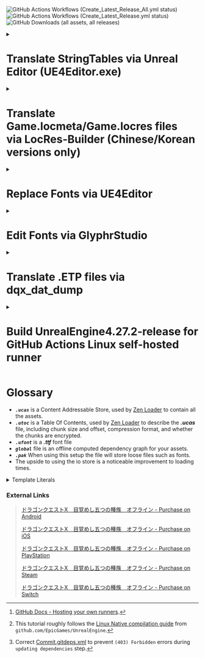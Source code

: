 ![GitHub Actions Workflows (Create_Latest_Release_All.yml status)](https://github.com/KodywithaK/dqx-offline-localization/actions/workflows/Create_Latest_Release_All.yml/badge.svg?branch=main)
![GitHub Actions Workflows (Create_Latest_Release.yml status)](https://github.com/KodywithaK/dqx-offline-localization/actions/workflows/Create_Latest_Release.yml/badge.svg?branch=testing)
![GitHub Downloads (all assets, all releases)](https://img.shields.io/github/downloads/KodywithaK/dqx-offline-localization/total?logo=github&label=Downloads)

<!--
> [!NOTE]
> Useful information that users should know, even when skimming content.

> [!TIP]
> Helpful advice for doing things better or more easily.

> [!IMPORTANT]
> Key information users need to know to achieve their goal.

> [!WARNING]
> Urgent info that needs immediate user attention to avoid problems.

> [!CAUTION]
> Advises about risks or negative outcomes of certain actions.
-->

<details><summary><h1>Translate StringTables via Unreal Editor (UE4Editor.exe)</h1></summary>

## 0.Prerequisites

> For Nintendo Switch:
>
> -   [Dragon Quest X Offline from the Nintendo eShop](https://store-jp.nintendo.com/list/software/70010000042357.html)<br>(Title ID `0100E2E0152E4000`)
> -   Nadrino's [SimpleModManager](https://github.com/nadrino/SimpleModManager)
>
> For Steam:
>
> -   [DRAGON QUEST X OFFLINE (or Demo) from Steam](https://store.steampowered.com/app/1358750/XOFFLINE/)

-   Unreal Editor from [Epic Games' Unreal Engine](https://www.unrealengine.com/en-US/download)<br>(UE4Editor.exe - `4.27.2` used in this tutorial)
<!--
  - FModel.exe from [4sval's github repo](https://github.com/4sval/FModel)
    - DRAGON QUEST X OFFLINE (or Demo)'s AES Key
    - DRAGON QUEST X OFFLINE (or Demo)'s [Mappings.usmap](https://github.com/OutTheShade/Unreal-Mappings-Archive/blob/main/Dragon%20Quest%20X%20Offline/Demo/Mappings.usmap)
-->

## 1.UE4Editor.exe

### Create Project

-   Open UE4Editor.exe and create a new project.

-   Select Template Category `Blank Project` > Select Template `Blank` > Project Settings `Desktop/Console` & `No Starter Content`.

-   Select a location for your project to be stored and its name.<br>e.g., Folder `C:\Downloads\UE_4.27\Projects`<br>Name `Holiday` for Nintendo Switch, `Game` for Steam.

-   Once your project loads, go to the `Content Browser` on the bottom and click the `Show or hide the sources panel` button (left of the `Filters▼|Search Content`) to ensure you are working in the correct folders.

> [!IMPORTANT]
> Make sure to double-check your spelling and capitalization, to save you from having to troubleshoot later.

### Create Folder Structure and StringTables

1.  In the `Content Browser`:

    -   Right-click on the `Content` folder, select `New Folder`, and name it `StringTables`.
    -   Right-click on the `StringTables` folder, select `New Folder`, and name it `Game`.
    -   Right-click on the `Game` folder, select `New Folder`, and name it `System_Title`.

2.  In the `Content > StringTables > Game > System > System_Title` folder:

    -   Right-click, `Miscellaneous > String Table` and rename the new file `STT_Title_Boukennosho`.

3.  Double-click the new `STT_Title_Boukennosho` file:
    -   `Import from CSV`, then select the `STT_Title_Boukennosho.uasset.csv` to autofill the `Key` & `Source String` sections.

> [!NOTE]
> You can either edit the Source Strings in that window OR edit the `.csv` and reimport.

4.  Repeat `steps 1-3` with other `StringTables`, as necessary.

5.  `Save`, then close out the window.

### Create Data Asset and Packaging Rules

-   Click the `Content` folder to be get taken back to the top folder.

-   Right-click in the content browser area, select `Miscellaneous > Data Asset > PrimaryAssetLabel`, then double-click into it.

-   Chunk ID `30`<br>Cook Rule `Always Cook`<br>Label Assets in My Directory [x], save and exit the window.

> [!NOTE] > `Save All` for good measure.

### Package pakchunk30-WindowsNoEditor.pak

1.  `Edit > Project Settings > Project > Packaging > Packaging`, enter the following settings:
    -   Use Pak File [x]<br>Use Io Store [x]<br>Generate Chunks [x]

<!--
  > - Exit to `Content Browser` window, then right-click your `Content` folder, select `Show in Explorer` to open up the file explorer.

  02) File explorer:
  > - Go up 1 level to your `<PROJECT_NAME>` folder, enter `Config`, and make a new text document named `DefaultPakFileRules.ini`.

  03) Inside of `DefaultPakFileRules.ini`, enter the following:

	```ini
	[bExcludeFromPaks_Engine]
	bExcludeFromPaks=true
	bOverrideChunkManifest=true
	+Files=".../Engine/..."
	+Files="...Game.uproject"
	+Files="...Game/*"
	+Files="...Game/Config/..."
	+Files="...Game/Content/Shader*"
	+Files="...Game/Platforms/..."
	+Files=".../*.upluginmanifest"
	```
  > - With that, the packaged project will be slimmed down to only the imported fonts.
-->

2.  `File > Package Project > Windows (64-bit)`
    > [!NOTE]
    > If you get the `Unsupported Platform` pop-up, you can ignore it.

-   Click continue, and choose a folder to package your project into.<br>e.g.,
    `"C:\Program Files (x86)\Steam\steamapps\common\DRAGON QUEST X OFFLINE\Game\Content\Paks\pakchunk30-WindowsNoEditor_<YOUR_MOD_NAME>_<YOUR_MOD_VERSION>_P.pak"`<br>or<br>`"C:\Program Files (x86)\Steam\steamapps\common\DRAGON QUEST X OFFLINE\Game\Content\Paks\pakchunk30-Switch_<YOUR_MOD_NAME>_<YOUR_MOD_VERSION>_P.(pak/ucas/utoc)"`, etc.
-   Your project will begin packaging, and alert when it's finished.

3.  Rename the newly created `pakchunk`**30**`-WindowsNoEditor_<YOUR_MOD_NAME>_<YOUR_MOD_VERSION>_P.(pak/ucas/utoc)` to
    > -   For Nintendo Switch:<br>`pakchunk0-Switch_<YOUR_MOD_NAME>_<YOUR_MOD_VERSION>_P.(pak/ucas/utoc)"`
    >
    > -   For Steam:<br>`pakchunk0-WindowsNoEditor_<YOUR_MOD_NAME>_<YOUR_MOD_VERSION>_P.(pak/ucas/utoc)"`

## 2.Move new pakchunk0-(Switch|WindowsNoEditor).(pak|ucas|utoc)

> -   For Steam:<br>`"C:\Program Files (x86)\Steam\steamapps\common\DRAGON QUEST X OFFLINE\Game\Content\Paks\`pakchunk0-WindowsNoEditor*<YOUR_MOD_NAME>*<YOUR_MOD_VERSION>\_P.(pak|ucas|utoc)"<br>or similar, if you have a custom steam library location.
>
> -   For Nintendo Switch:<br>`mods/Dragon Quest X Offline/<YOUR_MOD_NAME>_<YOUR_MOD_VERSION>/contents/0100E2E0152E4000/romfs/Holiday/Content/Paks/`pakchunk0-Switch_P.(pak|ucas|utoc)

<!--

## 3.UEcastoc: fix file structure
<!-- ### Autogenerate `.(pak|ucas|utoc)`
```bash
C:\Users\Ryzen3\Desktop\UE_4.27\Engine\Build\BatchFiles>RunUAT.bat \
BuildCookRun \
-project="C:\Users\Ryzen3\Desktop\UE_4.27\!projects\DRAGON QUEST X OFFLINE\20241206\Game\Game.uproject" \
-platform=Win64 \
-cook \
-stage \
-package \
-build \
-iostore \
-pak
```

### UEcastoc: fix file structure
```bash
C:\Users\Ryzen3\Desktop\UE_5.1\Engine\Binaries\Win64>UnrealPak.exe "S:\Steam\steamapps\common\DRAGON QUEST X OFFLINE\Game\Content\Paks\pakchunk0-WindowsNoEditor_BadFileStructure_P.ucas" \
-list
LogPakFile: Display: Using command line for crypto configuration
LogIoStore: Display: Mount point ../../../Game/Content/ # Will NOT load ingame
LogIoStore: Display: "../../../StringTables/Game/System/System_Party/STT_PT_Talk.uasset" <...>
```
to
```bash
C:\Users\Ryzen3\Desktop\UE_5.1\Engine\Binaries\Win64>UnrealPak.exe "S:\Steam\steamapps\common\DRAGON QUEST X OFFLINE\Game\Content\Paks\pakchunk0-WindowsNoEditor_GoodFileStructure_P.ucas" \
-list
LogPakFile: Display: Using command line for crypto configuration
LogIoStore: Display: Mount point ../../../ # Will load ingame
LogIoStore: Display: "../../../StringTables/Game/System/System_Party/STT_PT_Talk.uasset" <...>
```
- UEcastoc

## 4.Start up the game
-->

## 3.Start up the game

-   All of your edited `String Tables` will now be loaded ingame.
-   Have fun!

<hr>

</details>

<details><summary><h1>Translate Game.locmeta/Game.locres files<br>via LocRes-Builder (Chinese/Korean versions only)</h1></summary>

## 0.Prerequisites

-   [DRAGON QUEST X OFFLINE (or Demo) from Steam](https://store.steampowered.com/app/1358750/XOFFLINE/)
-   FModel.exe from [4sval's github repo](https://github.com/4sval/FModel) - DRAGON QUEST X OFFLINE (or Demo)'s AES Key - DRAGON QUEST X OFFLINE (or Demo)'s [Mappings.usmap](https://github.com/OutTheShade/Unreal-Mappings-Archive/blob/main/Dragon%20Quest%20X%20Offline/Demo/Mappings.usmap)
    > [!NOTE]
    > Check the commit history if it is missing
-   LocRes-Builder-v0.1.2 from [matyalatte's github repo](https://github.com/matyalatte/LocRes-Builder)
-   UnrealPak.exe (4.27.2 used in this tutorial) from [Epic Games' Unreal Engine](https://www.unrealengine.com/en-US/download)

## 1.FModel.exe

-   Download from [4sval's github repo](https://github.com/4sval/FModel), and extract all files.
-   At the `Directory Selector` window:
    -   select `ADD UNDETECTED GAME`
    -   Name it anything, e.g. DRAGON QUEST X OFFLINE
    -   Choose where the game's paks are installed, e.g.:
        -   `C:\Program Files (x86)\Steam\steamapps\common\DRAGON QUEST X OFFLINE Demo\Game\Content\Paks`
    -   Click the Add Game `+` button, then OK
-   Inside the main window:
    -   `Settings` > `General` > `ADVANCED`
        -   `Local Mapping File` [x] Enabled
        -   `Mapping File Path` Choose where the DRAGON QUEST X OFFLINE Demo `Mappings.usmap` is installed.
    -   `Directory` > `AES` > Input the game's `Main Static Key` (AES Key), and click OK

> [!Note]
> The pakchunks that were grayed out can now be opened.

-   Double-click `pakchunk0-WindowsNoEditor.pak` to open archive, from there:
    -   Right-click `Game/Content/Localization/Game` and select `Export Folder's Packages Raw Data (.uasset)`

> [!Note]
> Console will log: Successfully exported `Game/Content/Localization/Game`
>
> Click that highlighted part to open where it was exported for the following step.

## 2.LocRes-Builder-v0.1.2

-   Download from [matyalatte's github repo](https://github.com/matyalatte/LocRes-Builder), and extract all files.
-   Drag and drop `Game.locmeta` onto `convert.bat`

    -   A command prompt will open and start saving out to: `./out/Game/*json`, for example:

    ```
    ./out/Game/locmeta.json
    ./out/Game/en.json
    ./out/Game/ja.json
    ./out/Game/ko.json
    ./out/Game/zh-Hans.json
    ./out/Game/zh-Hant.json
    ```

    -   Edit the values in the `.json` file for your specified language

-   Drag and drop `locmeta.json` back onto the same `convert.bat` from previous step

    -   A command prompt will open and start saving out to:

    ```
    ./out/Game/Game.locmeta
    ./out/Game/en/Game.locres
    ./out/Game/ja/Game.locres
    ./out/Game/ko/Game.locres
    ./out/Game/zh-Hans/Game.locres
    ./out/Game/zh-Hant/Game.locres
    ```

## 3.UnrealPak.exe

-   Make a response file (`responsefile.txt`), edit to include where your new `.locmeta`/`.locres` files were created and where in the `.pak` they need to go, e.g.:

    `"<LOCMETA/LOCRES_LOCATION>" "../../../<LOCATION_IN_PAK>"`

> [!IMPORTANT]
> The double-quotes, space, and `../../../` are required for the `.pak` to be created properly.

```
"C:\Downloads\LocRes-Builder-v0.1.2\out\Game\Game.locmeta" "../../../Game/Content/Localization/Game/Game.locmeta"
"C:\Downloads\LocRes-Builder-v0.1.2\out\Game\en\Game.locres" "../../../Game/Content/Localization/Game/en/Game.locres"
"C:\Downloads\LocRes-Builder-v0.1.2\out\Game\ja\Game.locres" "../../../Game/Content/Localization/Game/ja/Game.locres"
"C:\Downloads\LocRes-Builder-v0.1.2\out\Game\ko\Game.locres" "../../../Game/Content/Localization/Game/ko/Game.locres"
"C:\Downloads\LocRes-Builder-v0.1.2\out\Game\zh-Hans\Game.locres" "../../../Game/Content/Localization/Game/zh-Hans/Game.locres"
"C:\Downloads\LocRes-Builder-v0.1.2\out\Game\zh-Hant\Game.locres" "../../../Game/Content/Localization/Game/zh-Hant/Game.locres"
```

-   Open another command prompt, change to UnrealPak's directory, and input:
    `     UnrealPak <PakFilename> -Create=<ResponseFile>
   `
    For example,
    `    UnrealPak "C:\Program Files (x86)\Steam\steamapps\common\DRAGON QUEST X OFFLINE Demo\Game\Content\Paks\pakchunk0-WindowsNoEditor_<YOUR_MOD_NAME>_<YOUR_MOD_VERSION>_P.pak" -Create="C:\Downloads\responsefile.txt"
   `
    > [!IMPORTANT]
    > The `_P` is required for the patch `_P.pak` to be work properly.

## 4. Start up the game

-   All of your edited translations from [Step 2](#2.LocRes-Builder-v0.1.2) will now be loaded ingame, as long as you have the corresponding langauge selected.
-   Have fun!

</details>

<details><summary><h1>Replace Fonts via UE4Editor</h1></summary>

## 0.Prerequisites

-   [DRAGON QUEST X OFFLINE (or Demo) from Steam](https://store.steampowered.com/app/1358750/XOFFLINE/)
-   UE4Editor.exe (4.27.2 used in this tutorial) from [Epic Games' Unreal Engine](https://www.unrealengine.com/en-US/download)

## 1.UE4Editor.exe

-   Open UE4Editor.exe and create a new project.
    -   Select Template Category `Blank Project` > Select Template `Blank` > Project Settings `Desktop/Console` & `No Starter Content`
        -   Select a location for your project to be stored and its name, e.g., Folder `C:\Downloads\UE_4.27\Projects`, Name `Game`
-   Once your project loads, go to the `Content Browser` on the bottom and click the `Show or hide the sources panel` to ensure you are working in the correct folders.
    > [!IMPORTANT]
    > Make sure to double-check your spelling and capitalization, to save you from having to troubleshoot later.
-   Right-click on the `Content` folder, select `New Folder`, and name it `UI`.
-   Right-click on the `UI` folder, select `New Folder`, and name it `Font`. - In the `Content > UI > Font` folder, you can drag and drop your preferred `.ttf` font file into the marked area to begin the font import process. - A window will pop-up asking if you would `like to create a new Font asset using the imported Font Face as its default font`; click yes. - 2 files will appear—if you hover over them, they will display `(Font)` & `(Font Face)`—double-click the `(Font)` to set up the fonts you want to show up in game. - The `Default Font Family` will be filled in already because of the yes prompt earlier, but you can change it after importing another `(Font Face)` with the dropdown menu next to the font's name, if you prefer. - For the `Fallback Font Family`, I would recommend a font for whichever region of the game you are going to be playing on, so that if there is untranslated text, it will fallback to that instead of disappearing from the screen entirely. - Click `Add Sub-Font Family` and in the `Cultures:` box you can put the ISO-639 language code (`ja = Japan, ko = Korean, zh-Hans = Simplified Chinese, etc.`) of the region(s) you will be playing. Multiple regions can be joined by using semicolons (`;`, e.g., `ko; zh-Hans; zh-Hant`).

    > [!NOTE]
    > Later on—once you are playing the game—if the font looks too small, you can increase its size by using the `Scaling Factor:` number, and repackaging everything again, like in the following steps.

-   Exit the `Composite Font` editor window, right-click, and rename your `(Font)` to `IW4D3_Font`.
-   Double-click your `(Font Face)`, and the change its settings:
    -   Hinting `None`, Loading Policy `Inline`, Show Advanced > Layout Method `Bounding Box`. Repeat the same step for each imported `(Font Face)`.
    -   Exit the `Font Details` window, then `Save All`.
-   Click the `Content` folder to be get taken back to the top folder.
    -   Right-click in the content browser area, select `Miscellaneous > Data Asset > PrimaryAssetLabel`, then double-click into it.
        -   Chunk ID `30`, Cook Rule `Always Cook`, Label Assets in My Directory [x], save and exit the window.
-   `Edit > Project Settings > Project > Packaging > Packaging`, enter the following settings:
    -   Use Pak File [x], Use Io Store [x], Generate Chunks [x]
-   Exit to `Content Browser` window, then right-click your `Content` folder, select `Show in Explorer` to open up the file explorer.

    -   Go up 1 level to your `<PROJECT_NAME>` folder, enter `Config`, and make a new text document named `DefaultPakFileRules.ini`.

        -   Inside of it, enter the following:

        ```ini
        [bExcludeFromPaks_Engine]
        bExcludeFromPaks=true
        bOverrideChunkManifest=true
        +Files=".../Engine/..."
        +Files="...Game.uproject"
        +Files="...Game/*"
        +Files="...Game/Config/..."
        +Files="...Game/Content/Shader*"
        +Files="...Game/Platforms/..."
        +Files=".../*.upluginmanifest"
        ```

        -   With this, the packaged project will be slimmed down to only the imported fonts.

-   Go back to the `Content Browser` window, then click `File > Package Project > Windows (64-bit)`
    > [!NOTE]
    > If you get the `Unsupported Platform` pop-up, you can ignore it.
    > Click continue, and choose a folder to package your project into, e.g.,
    > `"C:\Program Files (x86)\Steam\steamapps\common\DRAGON QUEST X OFFLINE Demo\Game\Content\Paks\pakchunk30-WindowsNoEditor_<YOUR_MOD_NAME>_<YOUR_MOD_VERSION>_P.pak"`
-   Your project will begin packaging, and alert when it's finished.
-   Rename the newly created `pakchunk`**30**`-WindowsNoEditor_<YOUR_MOD_NAME>_<YOUR_MOD_VERSION>_P.(pak/ucas/utoc)` to
    `"C:\Program Files (x86)\Steam\steamapps\common\DRAGON QUEST X OFFLINE Demo\Game\Content\Paks\pakchunk`**0**`-WindowsNoEditor_<YOUR_MOD_NAME>_<YOUR_MOD_VERSION>_P.(pak/ucas/utoc)"`

## 2.Start up the game

-   All of your edited fonts from Step 1 will now be loaded ingame, as long as you have the corresponding langauge selected.
-   Have fun!

</details>

<details><summary><h1>Edit Fonts via GlyphrStudio</h1></summary>

## 0.Prequisites

-   A font of your choice

## 1.GlyphrStudio.com/app/

-   Following the `Replace Fonts via UE4Editor` tutorial, if your fonts don't look correct ingame (too wide/narrow, line gaps cutting off text, etc.):
-   Go to [GlypherStudio](https://www.glyphrstudio.com/app/), and edit it to your liking, e.g.:
-   `Landing page` > `Load` > drag-and-drop your font file, then wait for it to import into the editor.
    -   Text too wide/narrow:
        -   `Page Overview` > `Page Global Actions` > `Move and resize`
            -   `Horizontally scale all glyphs` > `Scale Value` > choose a value (narrower < 1 > wider) > `Scale All Glyphs`
    -   Line Gaps cutting off/smashing into other text:
        -   `Page Settings` > `Font` > `Font Metrics` > `Other Metrics` > `Line Gap:`
            -   choose a value (smaller gaps < current > bigger gaps)
                -   [!NOTE] You may have to increase by a `100 Em` at a time, to see any noticeable changes.
    -   Finished editing:
        -   `File` > `Export OTF File`
            -   [!NOTE] With that, your edited font is ready to be put back into UE4Editor

## 2.UE4Editor.exe

-   Follow the steps outlined in the above tutorial, to test out your new font.
-   Have fun!

</details>

<details><summary><h1>Translate .ETP files via dqx_dat_dump</h1></summary>

## 0.Prerequisites

-   [DRAGON QUEST X OFFLINE (or Demo) from Steam](https://store.steampowered.com/app/1358750/XOFFLINE/)
    -   [Dragon Quest X Online - Windows (free) Version](https://hiroba.dqx.jp/sc/public/playguide/wintrial_1/)
    -   [Dragon Quest X Offline - Nintendo eShop](https://store-jp.nintendo.com/list/software/70010000042357.html)
        -   Title ID `0100E2E0152E4000`
-   [Python 3.11](https://www.python.org/downloads/release/python-3110/)
-   [dqx-translation-project/dqx_dat_dump](https://github.com/dqx-translation-project/dqx_dat_dump)
-   FModel.exe from [4sval's github repo](https://github.com/4sval/FModel)

    -   DRAGON QUEST X OFFLINE (or Demo)'s AES Key
    -   DRAGON QUEST X OFFLINE (or Demo)'s [Mappings.usmap](https://github.com/OutTheShade/Unreal-Mappings-Archive/blob/main/Dragon%20Quest%20X%20Offline/Demo/Mappings.usmap)
        > [!NOTE]
        > Check the commit history if it is missing

-   UnrealPak.exe (4.27.2 used in this tutorial) from [Epic Games' Unreal Engine](https://www.unrealengine.com/en-US/download)

## 1.FModel.exe

-   Download from [4sval's github repo](https://github.com/4sval/FModel), and extract all files.
-   At the `Directory Selector` window:
    -   select `ADD UNDETECTED GAME`
    -   Name it anything, e.g. DRAGON QUEST X OFFLINE
    -   Choose where the game's paks are installed, e.g.:
        -   `C:\Program Files (x86)\Steam\steamapps\common\DRAGON QUEST X OFFLINE Demo\Game\Content\Paks`
    -   Click the Add Game `+` button, then OK
-   Inside the main window:
    -   `Settings` > `General` > `ADVANCED`
        -   `Local Mapping File` [x] Enabled
        -   `Mapping File Path` Choose where the DRAGON QUEST X OFFLINE Demo `Mappings.usmap` is installed.
    -   `Directory` > `AES` > Input the game's `Main Static Key` (AES Key), and click OK

> [!Note]
> The pakchunks that were grayed out can now be opened.

-   Double-click `pakchunk0-WindowsNoEditor.pak` to open archive, from there:
    -   Right-click `Game/Content/NonAssets/ETP` (or `ETP_ko`, `ETP_zh_hans`, etc.) and select `Export Folder's Packages Raw Data (.uasset)`

> [!Note]
> Console will log: Successfully exported `Game/Content/NonAssets/ETP` (or `ETP_ko`, `ETP_zh_hans`, etc.)
>
> Click that highlighted part to open where it was exported for the following step.

## 2.dqx_dat_dump

-   Install Dragon Quest X Online - Windows (free) Version, if not installed already.
-   Open a command prompt and change directories to where dqx_dat_dump was installed, e.g.,<br>`C:\Downloads\dqx-translation-project\dqx_dat_dump\`, and enter the following:

```python
>> python -m venv venv
>> .\venv\Scripts\activate
>> (venv) pip install -r requirements.txt
```

-   Leave the command prompt open, start and log into Dragon Quest X Online's main menu, then switch back to the command prompt:

```python
>> (venv) cd .\tools\dump_etps\
>> (venv) python .\dump_etps.py -u
```

> [!NOTE]
> Dumps .ETP's from Dragon Quest X Online to
> `C:\Downloads\dqx-translation-project\dqx_dat_dump\tools\dump_etps\etps`

> [!IMPORTANT]
> If you receive an error:
> Verify that `GAME_DATA_DIR` in `<Working_Directory>\dqx-translation-project\dqx_dat_dump\tools\`globals.py matches the install location you chose for Dragon Quest X Online, e.g.,
> `"C:/Program Files (x86)/SquareEnix/DRAGON QUEST X/Game/Content/Data"`

-   Leave the command prompt open, copy and paste the contents of the `ETP` (or `ETP_ko`, `ETP_zh_hans`, etc.) folder into the `...\dump_etps\etps`—overwriting existing files—then switch back to the command prompt.

```python
>> (venv) cd ..\packing
>> (venv) python .\unpack_etp.py -a
```

> [!NOTE]
> Unpacks .ETP's from `...\dump_etps\etps` to
> `C:\Downloads\dqx-translation-project\dqx_dat_dump\tools\packing\json\`

-   Leave the command prompt open, edit the `.json` files in `C:\Downloads\dqx-translation-project\dqx_dat_dump\tools\packing\json\en`, save them to `C:\Downloads\dqx-translation-project\dqx_dat_dump\tools\packing\new_json\en`, then switch back to the command prompt:

```python
>> (venv) cd ..\packing
>> (venv) python .\pack_etp.py -a
```

> [!NOTE]
> Packs .json's from `...\new_json\en` to
> `C:\Downloads\dqx-translation-project\dqx_dat_dump\tools\packing\new_etps\`

-   You may close out that command prompt.

## 3.UnrealPak.exe

-   Make a response file (`responsefile.txt`), edit to include where your new `.etp` files were created and where in the `.pak` they need to go, e.g.:
    `"<NEW_ETPS_LOCATION>" "../../../<LOCATION_IN_PAK>"` or

```
"C:\Downloads\dqx-translation-project\dqx_dat_dump\tools\packing\new_etps\*" "../../../Game/Content/NonAssets/ETP/"
```

> [!IMPORTANT]
> The double-quotes, space, and `../../../` are required for the `.pak` to be created properly.

-   Open another command prompt, go to the directory where `UnrealPak.exe` is installed, e.g., `"C:\Downloads\UE_4.27\Engine\Binaries\Win64\"`, then input the following:

```cmd
UnrealPak.exe "<DRAGON_QUEST_X_OFFLINE_(or_Demo)_Install_Location>\pakchunk0-WindowsNoEditor_{ModName}_{ModVersion}_P.pak" -Create="<responsefile_location>"
```

or

```cmd
UnrealPak.exe "C:\Program Files (x86)\Steam\steamapps\common\DRAGON QUEST X OFFLINE Demo\Game\Content\Paks\pakchunk30-WindowsNoEditor_<YOUR_MOD_NAME>_<YOUR_MOD_VERSION>_P.pak" -Create="C:\Downloads\dqx-translation-project\dqx_dat_dump\tools\packing\responsefile.txt"
```

## 4.Start up the game

-   All of your edited `.etp`'s from Step 1 will now be loaded ingame, as long as you have the corresponding langauge selected.
-   Have fun!

---

</details>

<details><summary><h1>Build UnrealEngine4.27.2-release for<br>GitHub Actions Linux self-hosted runner</h1></summary>

## 01.Create GitHub Actions Self-Hosted Runner (SHR)

-   `github.com/{YourUsername}/{YourRepo}` > `Settings` > `Actions` > `Runners` > `New Self-Hosted Runner`
-   select `Linux`, then follow the instructions listed below the buttons.
    -   See GitHub's Documentation[^1] for more details.

## 02.Setup Unreal Engine

0. Open a Linux bash under your new created `SHR` user's root directory (`cd ~`), for the following steps:

1. `git clone --depth 1 -b 4.27.2-release --single-branch https://github.com/EpicGames/UnrealEngine.git`
    - clones just the latest commit of UnrealEngine 4.27.2
        > [!NOTE] or download `Source Code` (`zip` or `tar.gz`) and `Commit.gitdeps.xml` from EpicGames' [GitHub repo](https://github.com/EpicGames/UnrealEngine/releases/tag/4.27.2-release)
2. `cd ./UnrealEngine`[^2]

    1. Replace "`./UnrealEngine/Engine/Build/`[Commit.gitdeps.xml](https://github.com/EpicGames/UnrealEngine/releases/download/4.27.2-release/Commit.gitdeps.xml)"[^3].
        - fixes `Failed to download '...dependencies...'` error in next step
    2. `sudo chmod +x` :

        > `./Engine/Build/BatchFiles/Linux/GitDependencies.sh`
        >
        > `./Engine/Binaries/ThirdParty/Mono/Linux/bin/mono`
        >
        > `./Engine/Build/BatchFiles/Linux/Setup.sh`
        >
        > `./Engine/Build/BatchFiles/Linux/SetupToolchain.sh`
        >
        > - Fixes `permission denied` errors.

    3. `sudo apt-get install xdg-utils`

        - fixes `/bin/bash: xdg-mime: No such file or directory` error.

    4. `./setup.sh -exclude=Android -exclude=Dingo -exclude=Documentation -exclude=HTML5 -exclude=IOS -exclude=Mac -exclude=MacOS -exclude=MacOSX -exclude=osx -exclude=osx32 -exclude=osx64 -exclude=PS4 -exclude=Samples -exclude=Switch -exclude=Templates -exclude=TVOS -exclude=Win32 -exclude=Win64 -exclude=Windows -exclude=WinRT -exclude=XboxOne` > [!IMPORTANT] `DotNET` is required for `./GenerateProjectFiles.sh` step, **DO NOT ADD** `-exclude=DotNET` - excludes unnecessary builds aka less space taken up. - After successful run, `./Binaries/Linux/*` will be created
     <!-- 5.  ???`./setup.sh -exclude=Android -exclude=Dingo -exclude=Documentation -exclude=HTML5 -exclude=IOS -exclude=Mac -exclude=MacOS -exclude=MacOSX -exclude=osx -exclude=osx32 -exclude=osx64 -exclude=PS4 -exclude=Samples -exclude=Switch -exclude=Templates -exclude=ThirdParty -exclude=TVOS -exclude=Win32 -exclude=Win64 -exclude=Windows -exclude=WinRT -exclude=XboxOne` -->
    5. `./GenerateProjectFiles.sh`
        - generates makefiles and CMakelists.txt
    6. `make UnrealPak`
        - makes `Unrealpak` and its dependencies in ~210s

---

</details>

# Glossary

-   **_`.ucas`_** is a Content Addressable Store, used by [Zen Loader](https://docs.unrealengine.com/5.2/en-US/zen-loader-in-unreal-engine/) to contain all the assets.
-   **_`.utoc`_** is a Table Of Contents, used by [Zen Loader](https://docs.unrealengine.com/5.2/en-US/zen-loader-in-unreal-engine/) to describe the **_.ucas_** file, including chunk size and offset, compression format, and whether the chunks are encrypted.
-   **_`.ufont`_** is a **_.ttf_** font file
-   **_`global`_** file is an offline computed dependency graph for your assets.
-   **_`.pak`_** When using this setup the file will store loose files such as fonts.
-   The upside to using the io store is a noticeable improvement to loading times.

<details><summary>Template Literals</summary>

|                 Template Literal                 | Comment(s) |
| :----------------------------------------------: | :--------- |
|               `<%03dEV_LUA_NUM_1>`               |            |
|               `<%03dEV_LUA_NUM_2>`               |            |
|               `<%04nEV_LUA_NUM_1>`               |            |
|                 `<%dEV_FEE_EXP>`                 |            |
|                `<%dEV_FEE_FAME>`                 |            |
|                `<%dEV_FEE_GOLD>`                 |            |
|               `<%dEV_FEE_ITEM_N>`                |            |
|                `<%dEV_FEE_MEDAL>`                |            |
|               `<%dEV_FEE_TATUJIN>`               |            |
|               `<%dEV_FEE_TOKKUN>`                |            |
|                `<%dEV_LUA_NUM_1>`                |            |
|                `<%dEV_LUA_NUM_2>`                |            |
|                `<%dEV_LUA_NUM_3>`                |            |
|                   `<%dEV_NUM>`                   |            |
|               `<%dEV_QUE_N_NUM0>`                |            |
|               `<%dEV_QUE_N_NUM1>`                |            |
|               `<%dEV_QUE_R_NUM0>`                |            |
|               `<%dEV_QUE_R_NUM1>`                |            |
|               `<%dEV_QUE_S_NUM0>`                |            |
|               `<%dEV_QUE_S_NUM1>`                |            |
|               `<%dEV_QUE_T_NUM0>`                |            |
|               `<%dEV_QUE_T_NUM1>`                |            |
|               `<%dEV_TB_NOW_NUM>`                |            |
|               `<%dEV_TB_REM_NUM>`                |            |
|               `<%dEV_TB_TGT_NUM>`                |            |
|               `<%nEV_ANY_N_NUM0>`                |            |
|                 `<%nEV_FEE_EXP>`                 |            |
|               `<%nEV_FEE_ITEM_N>`                |            |
|               `<%nEV_FEE_TOKKUN>`                |            |
|                `<%nEV_LUA_NUM_1>`                |            |
|                `<%nEV_LUA_NUM_2>`                |            |
|                `<%nEV_LUA_NUM_3>`                |            |
|                `<%nEV_LUA_NUM_4>`                |            |
|                `<%nEV_QUE_LIMIT>`                |            |
|               `<%nEV_QUE_N_NUM0>`                |            |
|               `<%nEV_QUE_N_NUM1>`                |            |
|               `<%nEV_QUE_N_NUM2>`                |            |
|               `<%nEV_QUE_S_NUM0>`                |            |
|               `<%nEV_QUE_S_NUM1>`                |            |
|               `<%nEV_QUE_T_NUM0>`                |            |
|               `<%nEV_QUE_T_NUM1>`                |            |
|               `<%nEV_QUE_T_NUM2>`                |            |
|               `<%nEV_QUE_T_NUM3>`                |            |
|               `<%nEV_QUE_T_NUM4>`                |            |
|               `<%nEV_QUE_T_NUM5>`                |            |
|               `<%nEV_QUE_T_NUM6>`                |            |
|                  `<%nEV_SLOT1>`                  |            |
|                  `<%nEV_SLOT2>`                  |            |
|               `<%nEV_TB_NOW_NUM>`                |            |
|               `<%nEV_TB_TGT_NUM>`                |            |
|                   `<%nL_GOLD>`                   |            |
|                  `<%nL_GOLD_A>`                  |            |
|                   `<%nM_Num>`                    |            |
|                  `<%nQUESP_LV>`                  |            |
|                    `<%nW_AD>`                    |            |
|                    `<%nW_AM>`                    |            |
|                    `<%nW_BD>`                    |            |
|                    `<%nW_BM>`                    |            |
|                   `<%nW_HOUR>`                   |            |
|                   `<%nW_MIN>`                    |            |
|                   `<%nW_RANK>`                   |            |
|                    `<%nW_SD>`                    |            |
|                   `<%nW_SEC>`                    |            |
|                    `<%nW_SM>`                    |            |
|                  `<%sB_TARGET>`                  |            |
|                `<%sCAM_MYCLASS>`                 |            |
|               `<%sCAM_MYKOIBITO>`                |            |
|               `<%sC_SENTAKU_TEXT>`               |            |
|               `<%sEV_AREA_NAME2>`                |            |
|                `<%sEV_AREA_NAME>`                |            |
|              `<%sEV_CAT_CATEGORY>`               |            |
|                `<%sEV_CAT_COLOR>`                |            |
|                `<%sEV_CAT_NAME>`                 |            |
|                `<%sEV_CAT_SIZE>`                 |            |
|                `<%sEV_DIRECTION>`                |            |
|               `<%sEV_FEE_ACTION>`                |            |
|                `<%sEV_FEE_EMOTE>`                |            |
|                `<%sEV_FEE_ITEM>`                 |            |
|               `<%sEV_FEE_ITEM_A>`                |            |
|                 `<%sEV_FEE_JOB>`                 |            |
|              `<%sEV_FEE_TATIPOZU>`               |            |
|               `<%sEV_FLOWER_NAME>`               |            |
|                  `<%sEV_ITEM2>`                  |            |
|                  `<%sEV_ITEM3>`                  |            |
|                  `<%sEV_ITEM>`                   |            |
|                `<%sEV_JUMP_ROOM>`                |            |
|                 `<%sEV_KESYOU>`                  |            |
|               `<%sEV_KESYOU_CLR>`                |            |
|               `<%sEV_LUA_STRING1>`               |            |
|               `<%sEV_LUA_STRING2>`               |            |
|               `<%sEV_LUA_STRING3>`               |            |
|               `<%sEV_LUA_STRING4>`               |            |
|               `<%sEV_LUA_STRING5>`               |            |
|                   `<%sEV_NPC>`                   |            |
|                `<%sEV_NUIGURUMI>`                |            |
|                  `<%sEV_ONSEN>`                  |            |
|               `<%sEV_PERSONALITY>`               |            |
|               `<%sEV_QUEST_NAME>`                |            |
|                `<%sEV_QUE_ITEM>`                 |            |
|                `<%sEV_QUE_NAME0>`                |            |
|                `<%sEV_QUE_NAME1>`                |            |
|                `<%sEV_QUE_NAME2>`                |            |
|                `<%sEV_QUE_NAME3>`                |            |
|                `<%sEV_QUE_NAME4>`                |            |
|                `<%sEV_QUE_NAME5>`                |            |
|                `<%sEV_QUE_NAME6>`                |            |
|                `<%sEV_QUE_NAME7>`                |            |
|                `<%sEV_QUE_NAME8>`                |            |
|                `<%sEV_QUE_NAME9>`                |            |
|               `<%sEV_RENTAL_NAME>`               |            |
|               `<%sEV_SELECT_MSG1>`               |            |
|               `<%sEV_SELECT_MSG2>`               |            |
|               `<%sEV_SELECT_MSG3>`               |            |
|               `<%sEV_SELECT_MSG4>`               |            |
|                `<%sEV_SHUSHIN_T>`                |            |
|                  `<%sEV_SNPC>`                   |            |
|                `<%sEV_SYOK_HOSI>`                |            |
|                `<%sEV_SYOK_ITEM>`                |            |
|               `<%sEV_SYSMSG_NPC>`                |            |
|               `<%sEV_TB_AREA_NM>`                |            |
|               `<%sEV_TB_CONT_NM>`                |            |
|                `<%sEV_TB_MON_NM>`                |            |
|               `<%sEV_WIN_BIYOUSI>`               |            |
|                `<%sEV_WIN_COLOR>`                |            |
|              `<%sL_CAT_TYPE_NAME>`               |            |
|                 `<%sL_COLOR_A>`                  |            |
|                 `<%sL_COLOR_B>`                  |            |
|                 `<%sL_COLOR_C>`                  |            |
|                 `<%sL_COLOR_D>`                  |            |
|                  `<%sL_ITEM2>`                   |            |
|                   `<%sL_ITEM>`                   |            |
|                `<%sL_RACE_AFTER>`                |            |
|                  `<%sL_RECIPE>`                  |            |
|                  `<%sL_TIMEI>`                   |            |
|                   `<%sM_Card>`                   |            |
|                  `<%sM_Reward>`                  |            |
|                  `<%sM_item2>`                   |            |
|                   `<%sM_item>`                   |            |
|               `<%sQUESP_EQUIPSET>`               |            |
|                 `<%sQUESP_JOB>`                  |            |
|               `<%sQUESP_SHIGUSA>`                |            |
|                 `<%sQUESP_SURA>`                 |            |
|                `<%sQUESP_SYOGOC>`                |            |
|                `<%sQUESP_SYOGOM>`                |            |
|                `<%sQUESP_SYOGOW>`                |            |
|                `<%sQUESP_SYOKU>`                 |            |
|                `<%sQUE_IRAISYA>`                 |            |
|                  `<%sW_KOUZA>`                   |            |
|                   `<%sW_MIS>`                    |            |
|                  `<%sW_STAGE>`                   |            |
|                       `<>`                       |            |
|                    `<Center>`                    |            |
|                     `<LEFT>`                     |            |
|                     `<Left>`                     |            |
|                     `<attr>`                     |            |
|                 `<auto_br=5000>`                 |            |
|                 `<auto_bw=1000>`                 |            |
|                 `<auto_bw=3000>`                 |            |
|                 `<auto_bw=5000>`                 |            |
|                   `<autorun>`                    |            |
|                  `<big_shake>`                   |            |
|                      `<br>`                      |            |
|                   `<br_break>`                   |            |
|                    `<break>`                     |            |
|                   `<bw_break>`                   |            |
|                   `<bw_clear>`                   |            |
|                   `<bw_hide>`                    |            |
|                    `<case 1>`                    |            |
|                    `<case 2>`                    |            |
|                    `<case 3>`                    |            |
|                    `<case 4>`                    |            |
|                    `<case 5>`                    |            |
|                    `<case 6>`                    |            |
|                    `<case 7>`                    |            |
|                    `<case 8>`                    |            |
|                    `<case2>`                     |            |
|                 `<case_cancel>`                  |            |
|                   `<case_end>`                   |            |
|                    `<center>`                    |            |
|              `<char_move_forward>`               |            |
|                  `<chara_move>`                  |            |
|                `<client_pcname>`                 |            |
|                    `<close>`                     |            |
|                  `<close_irai>`                  |            |
|                 `<color_white>`                  |            |
|                 `<color_yellow>`                 |            |
|                `<communication>`                 |            |
|                 `<convenience>`                  |            |
|                    `<cp_end>`                    |            |
|                   `<cp_etc 7>`                   |            |
|                   `<cp_etc 8>`                   |            |
|                  `<cp_set 21>`                   |            |
|                  `<cp_set 39>`                   |            |
|                  `<cp_set 63>`                   |            |
|                  `<cp_set 67>`                   |            |
|                  `<cp_set 68>`                   |            |
|                   `<cp_start>`                   |            |
|                  `<cs_pchero>`                   |            |
|                `<cs_pchero_race>`                |            |
|                 `<e_turn_dir_s>`                 |            |
|                 `<e_turn_dir_w>`                 |            |
|                     `<else>`                     |            |
|            `<emoji FaceButton_Left>`             |            |
|            `<emoji FaceButton_Right>`            |            |
|             `<emoji Fukidashi_Icon>`             |            |
|               `<emoji LeftStick>`                |            |
|              `<emoji LeftTrigger>`               |            |
|             `<emoji Question_Icon>`              |            |
|             `<emoji RightShoulder>`              |            |
|           `<emoji RightStick_UpDown>`            |            |
|              `<emoji RightTrigger>`              |            |
|              `<emoji SpecialRight>`              |            |
|                     `<end>`                      |            |
|                   `<end_attr>`                   |            |
|                    `<endif>`                     |            |
|                `<feel_Think_lv1>`                |            |
|                `<feel_angry_lv1>`                |            |
|                `<feel_angry_lv2>`                |            |
|                `<feel_angry_lv3>`                |            |
|                `<feel_angry_one>`                |            |
|              `<feel_angry_silent>`               |            |
|                 `<feel_custom>`                  |            |
|                `<feel_happy_lv1>`                |            |
|                `<feel_happy_lv2>`                |            |
|                `<feel_happy_lv3>`                |            |
|                `<feel_happy_one>`                |            |
|              `<feel_no_mt_normal>`               |            |
|               `<feel_normal_lv1>`                |            |
|               `<feel_normal_lv2>`                |            |
|               `<feel_normal_lv3>`                |            |
|               `<feel_normal_one>`                |            |
|              `<feel_normal_silent>`              |            |
|                 `<feel_sad_lv1>`                 |            |
|                 `<feel_sad_lv2>`                 |            |
|                 `<feel_sad_lv3>`                 |            |
|                 `<feel_sad_one>`                 |            |
|               `<feel_sad_silent>`                |            |
|                `<feel_think_lv1>`                |            |
|                `<feel_think_lv2>`                |            |
|                `<feel_think_lv3>`                |            |
|                `<feel_think_lv>`                 |            |
|                `<feel_think_one>`                |            |
|              `<feel_think_silent>`               |            |
|                    `<heart>`                     |            |
|                   `<icon_exc>`                   |            |
|                   `<icon_que>`                   |            |
|                    `<if_hum>`                    |            |
|                   `<if_kazi>`                    |            |
|                  `<if_mokkou>`                   |            |
|                  `<if_npc_man>`                  |            |
|                   `<if_tubo>`                    |            |
|                   `<if_woman>`                   |            |
|                    `<kyodai>`                    |            |
|                 `<kyodai_rel1>`                  |            |
|                 `<kyodai_rel2>`                  |            |
|                 `<kyodai_rel3>`                  |            |
|                     `<left>`                     |            |
|                     `<map>`                      |            |
|                    `<me 116>`                    |            |
|                   `<me 2401>`                    |            |
|                    `<me 57>`                     |            |
|                    `<me 60>`                     |            |
|                    `<me 61>`                     |            |
|                    `<me 64>`                     |            |
|                    `<me 69>`                     |            |
|                    `<me 70>`                     |            |
|                    `<me 71>`                     |            |
|                    `<me 72>`                     |            |
|                    `<me 74>`                     |            |
|                    `<me 78>`                     |            |
|                    `<me_60>`                     |            |
|                    `<me_71>`                     |            |
|                  `<me_nots 58>`                  |            |
|                     `<menu>`                     |            |
|                `<monster_nakama>`                |            |
|                    `<mount>`                     |            |
|                   `<name_off>`                   |            |
|                  `<open_irai>`                   |            |
|                      `<pc>`                      |            |
|                   `<pc_hiryu>`                   |            |
|                   `<pc_race>`                    |            |
|                   `<pc_rel1>`                    |            |
|                   `<pc_rel2>`                    |            |
|                 `<pc_syokugyo>`                  |            |
|                 `<pc_syokunin>`                  |            |
|                 `<pipipi_high>`                  |            |
|                  `<pipipi_low>`                  |            |
|                  `<pipipi_mid>`                  |            |
|                  `<pipipi_off>`                  |            |
|                  `<pipipi_on>`                   |            |
|                 `<pipipi_shigh>`                 |            |
|                    `<right>`                     |            |
|                `<se FQ_136_1 0>`                 |            |
|                `<se FQ_155_1 0>`                 |            |
|                `<se FQ_182_1 0>`                 |            |
|                `<se FQ_182_2 0>`                 |            |
|                `<se FQ_182_2 1>`                 |            |
|                `<se FQ_208_1 0>`                 |            |
|                `<se FQ_208_1 1>`                 |            |
|                `<se GS_009_1 0>`                 |            |
|               `<se Joutyu_SE 117>`               |            |
|               `<se Joutyu_SE 137>`               |            |
|               `<se Joutyu_SE 35>`                |            |
|               `<se Joutyu_SE 46>`                |            |
|               `<se Joutyu_SE 49>`                |            |
|               `<se Joutyu_SE 58>`                |            |
|               `<se Joutyu_SE 60>`                |            |
|               `<se Joutyu_SE 85>`                |            |
|                `<se MQ_013_1 0>`                 |            |
|               `<se S3_THR5_001 1>`               |            |
|               `<se S3_THR6_001 2>`               |            |
|               `<se S3_THR6_003 0>`               |            |
|               `<se S4_FOR1_001 0>`               |            |
|               `<se S4_FOR1_001 1>`               |            |
|                 `<se System 18>`                 |            |
|                 `<se System 35>`                 |            |
|                 `<se System 7>`                  |            |
|              `<se battle_cmn 189>`               |            |
|              `<se battle_magic 1>`               |            |
|              `<se joutyu Level_up>`              |            |
|               `<se joutyu sekihi>`               |            |
|               `<se map_common 2>`                |            |
|              `<se map_common 40 >`               |            |
|              `<se map_common 41 >`               |            |
|              `<se map_common 48 >`               |            |
|              `<se map_common 49 >`               |            |
|            `<se map_common map_jamp>`            |            |
|              `<se_nots  System 39>`              |            |
|              `<se_nots FQ_105_1 0>`              |            |
|              `<se_nots FQ_140_1 0>`              |            |
|              `<se_nots FQ_140_1 1>`              |            |
|              `<se_nots FQ_140_1 2>`              |            |
|             `<se_nots Joutyu_SE 10>`             |            |
|            `<se_nots Joutyu_SE 121>`             |            |
|            `<se_nots Joutyu_SE 131>`             |            |
|             `<se_nots Joutyu_SE 24>`             |            |
|             `<se_nots Joutyu_SE 38>`             |            |
|             `<se_nots Joutyu_SE 40>`             |            |
|             `<se_nots Joutyu_SE 42>`             |            |
|             `<se_nots Joutyu_SE 47>`             |            |
|             `<se_nots Joutyu_SE 57>`             |            |
|             `<se_nots Joutyu_SE 82>`             |            |
|             `<se_nots Joutyu_SE 83>`             |            |
|             `<se_nots Joutyu_SE 9>`              |            |
|              `<se_nots KQ_111_1 0>`              |            |
|              `<se_nots KQ_111_1 1>`              |            |
|              `<se_nots MQ_061_1 0>`              |            |
|           `<se_nots S3_DWF5_001 001>`            |            |
|           `<se_nots S3_DWF5_001 002>`            |            |
|            `<se_nots S3_THR6_001 2>`             |            |
|            `<se_nots S4_FOR7_001 0>`             |            |
|            `<se_nots S4_FOR8_001 2>`             |            |
|              `<se_nots SVC_001 0>`               |            |
|              `<se_nots System 18>`               |            |
|              `<se_nots System 39>`               |            |
|               `<se_nots System 7>`               |            |
|         `<se_nots System Guest_joinSE>`          |            |
|             `<se_nots System Item>`              |            |
|             `<se_nots battle_cmn 7>`             |            |
|           `<se_nots battle_magic 10>`            |            |
|            `<se_nots ev_FQ_104_1 1>`             |            |
|            `<se_nots joutyu SUCCESS>`            |            |
|          `<se_nots joutyu bravestone2>`          |            |
|            `<se_nots joutyu camera>`             |            |
|             `<se_nots joutyu hanko>`             |            |
|            `<se_nots joutyu kapoon>`             |            |
|            `<se_nots joutyu kusuri>`             |            |
|           `<se_nots joutyu map_close>`           |            |
|        `<se_nots joutyu mizuganagareru>`         |            |
|          `<se_nots joutyu nagarebosi>`           |            |
|         `<se_nots joutyu tag_AQ_016_1>`          |            |
|         `<se_nots joutyu tag_AQ_016_2>`          |            |
|  `<se_nots joutyu tag_AQ_019_1_Special_lunch>`   |            |
|       `<se_nots joutyu tag_Door_irS_s_cl>`       |            |
|       `<se_nots joutyu tag_Door_wdS_s_op>`       |            |
|         `<se_nots joutyu tag_FQ_105_11>`         |            |
| `<se_nots joutyu tag_KQ_139_1_000_kagi_tsukuru>` |            |
|         `<se_nots joutyu tag_MQ_013_10>`         |            |
|      `<se_nots joutyu tag_SIN9_YUKYU_OIL>`       |            |
|         `<se_nots joutyu tag_da_hit_l>`          |            |
|     `<se_nots joutyu tag_ev_FQ_101_1_chick>`     |            |
|     `<se_nots joutyu tag_ev_FQ_101_1_wing>`      |            |
|    `<se_nots joutyu tag_ev_FQ_104_1_cooking>`    |            |
|     `<se_nots joutyu tag_ev_FQ_107_1_gaya>`      |            |
|    `<se_nots joutyu tag_ev_FQ_107_1_reiteki>`    |            |
|          `<se_nots joutyu tag_kibako>`           |            |
|   `<se_nots joutyu tag_map_common_kagi_akeru>`   |            |
|     `<se_nots joutyu tag_nots_map_r2020_8>`      |            |
|           `<se_nots joutyu tag_warp>`            |            |
|          `<se_nots joutyu tag_warp_in>`          |            |
|          `<se_nots joutyu tarrot_rare>`          |            |
|             `<se_nots map_common 2>`             |            |
|            `<se_nots map_common 50>`             |            |
|            `<se_nots map_common 83>`             |            |
|            `<se_nots map_common 91 >`            |            |
|         `<se_nots map_common map_jamp>`          |            |
|             `<se_nots map_z4700 11>`             |            |
|             `<se_nots system Item>`              |            |
|           `<se_nots system medalget>`            |            |
|                   `<select 1>`                   |            |
|                   `<select 2>`                   |            |
|                   `<select 3>`                   |            |
|                   `<select 6>`                   |            |
|                   `<select 7>`                   |            |
|                    `<select>`                    |            |
|                  `<select_end>`                  |            |
|                  `<select_mem>`                  |            |
|                 `<select_nc 2>`                  |            |
|                  `<select_nc>`                   |            |
|                `<select_se_off>`                 |            |
|                  `<shake_big>`                   |            |
|                `<shake_camera 1>`                |            |
|               `<shake_camera 28>`                |            |
|               `<shake_camera 29>`                |            |
|                `<shake_camera 2>`                |            |
|               `<shake_camera 30>`                |            |
|               `<shake_camera 31>`                |            |
|               `<shake_camera 32>`                |            |
|               `<shake_camera 33>`                |            |
|               `<shake_camera 34>`                |            |
|               `<shake_camera 35>`                |            |
|               `<shake_camera 37>`                |            |
|               `<shake_camera 38>`                |            |
|               `<shake_camera 40>`                |            |
|               `<shake_camera 41>`                |            |
|               `<shake_camera 42>`                |            |
|               `<shake_camera 43>`                |            |
|                 `<shake_small>`                  |            |
|                     `<sort>`                     |            |
|                   `<speed=0>`                    |            |
|      `<start_lip_sync al01 _normal m00001>`      |            |
|      `<start_lip_sync br01 _normal m00001>`      |            |
|     `<start_lip_sync c00552 _normal m00001>`     |            |
|     `<start_lip_sync nh0001 _normal m00001>`     |            |
|     `<stop_lip_animation al01 CLOSE_MOUTH>`      |            |
|     `<stop_lip_animation br01 CLOSE_MOUTH>`      |            |
|    `<stop_lip_animation c00552 CLOSE_MOUTH>`     |            |
|    `<stop_lip_animation nh0001 CLOSE_MOUTH>`     |            |
|                   `<turn_pc>`                    |            |
|                 `<turn_rot 0.0>`                 |            |
|                 `<turn_rot 2.3>`                 |            |
|                `<update_quedate>`                |            |
|             `<voice 00000_00008130>`             |            |
|                 `<voice 9727_a>`                 |            |
|                 `<voice 9727_b>`                 |            |
|                  `<wait 4800>`                   |            |
|                  `<wait=1000>`                   |            |
|                  `<wait=3000>`                   |            |
|                   `<wait=50>`                    |            |
|                   `<yesno 2>`                    |            |
|                    `<yesno2>`                    |            |
|                    `<yesno>`                     |            |
|                   `<yesno_nc>`                   |            |

</details>

### External Links

> [^1]: [GitHub Docs - Hosting your own runners](https://docs.github.com/en/actions/hosting-your-own-runners).
> [^2]: This tutorial roughly follows the [Linux Native compilation guide](https://github.com/EpicGames/UnrealEngine/blob/4.27.2-release/Engine/Build/BatchFiles/Linux/README.md) from `github.com/EpicGames/UnrealEngine`.
> [^3]: Correct [Commit.gitdeps.xml](https://github.com/EpicGames/UnrealEngine/releases/download/4.27.2-release/Commit.gitdeps.xml) to prevent `(403) Forbidden` errors during `updating dependencies` step.
>
> [ドラゴンクエストX　目覚めし五つの種族　オフライン - Purchase on Android](https://play.google.com/store/apps/details?id=com.square_enix.android_googleplay.dq10offline)
>
> [ドラゴンクエストX　目覚めし五つの種族　オフライン - Purchase on iOS](https://apps.apple.com/jp/app/%E3%83%89%E3%83%A9%E3%82%B4%E3%83%B3%E3%82%AF%E3%82%A8%E3%82%B9%E3%83%88x-%E7%9B%AE%E8%A6%9A%E3%82%81%E3%81%97%E4%BA%94%E3%81%A4%E3%81%AE%E7%A8%AE%E6%97%8F-%E3%82%AA%E3%83%95%E3%83%A9%E3%82%A4%E3%83%B3/id6504323939)
>
> [ドラゴンクエストX　目覚めし五つの種族　オフライン - Purchase on PlayStation](https://store.playstation.com/ja-jp/product/JP0082-PPSA04410_00-DEMO000000000000)
>
> [ドラゴンクエストX　目覚めし五つの種族　オフライン - Purchase on Steam](https://store.steampowered.com/app/1358750/X__OFFLINE/)
>
> [ドラゴンクエストX　目覚めし五つの種族　オフライン - Purchase on Switch](https://store-jp.nintendo.com/item/software/D70010000042357)